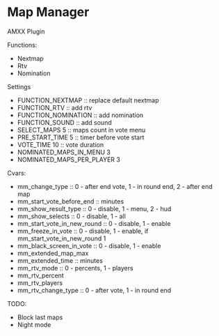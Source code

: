 # Map Manager
AMXX Plugin

Functions:
- Nextmap
- Rtv
- Nomination

Settings
- FUNCTION_NEXTMAP :: replace default nextmap
- FUNCTION_RTV :: add rtv
- FUNCTION_NOMINATION :: add nomination
- FUNCTION_SOUND :: add sound
- SELECT_MAPS 5 :: maps count in vote menu
- PRE_START_TIME 5 :: timer before vote start
- VOTE_TIME 10 :: vote duration
- NOMINATED_MAPS_IN_MENU 3
- NOMINATED_MAPS_PER_PLAYER 3

Cvars:
- mm_change_type :: 0 - after end vote, 1 - in round end, 2 - after end map
- mm_start_vote_before_end :: minutes
- mm_show_result_type :: 0 - disable, 1 - menu, 2 - hud
- mm_show_selects :: 0 - disable, 1 - all
- mm_start_vote_in_new_round :: 0 - disable, 1 - enable
- mm_freeze_in_vote :: 0 - disable, 1 - enable, if mm_start_vote_in_new_round 1
- mm_black_screen_in_vote :: 0 - disable, 1 - enable
- mm_extended_map_max
- mm_extended_time :: minutes
- mm_rtv_mode :: 0 - percents, 1 - players
- mm_rtv_percent
- mm_rtv_players
- mm_rtv_change_type :: 0 - after vote, 1 - in round end

TODO:
- Block last maps
- Night mode
